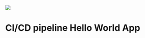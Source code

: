 ![](https://github.com/MdAkramKhanJehad/ci-cd-pipeline-intro/workflows/Deploy/badge.svg)

# CI/CD pipeline Hello World App
